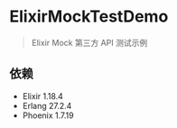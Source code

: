 # ElixirMockTestDemo

> Elixir Mock 第三方 API 测试示例

## 依赖
- Elixir 1.18.4
- Erlang 27.2.4
- Phoenix 1.7.19
